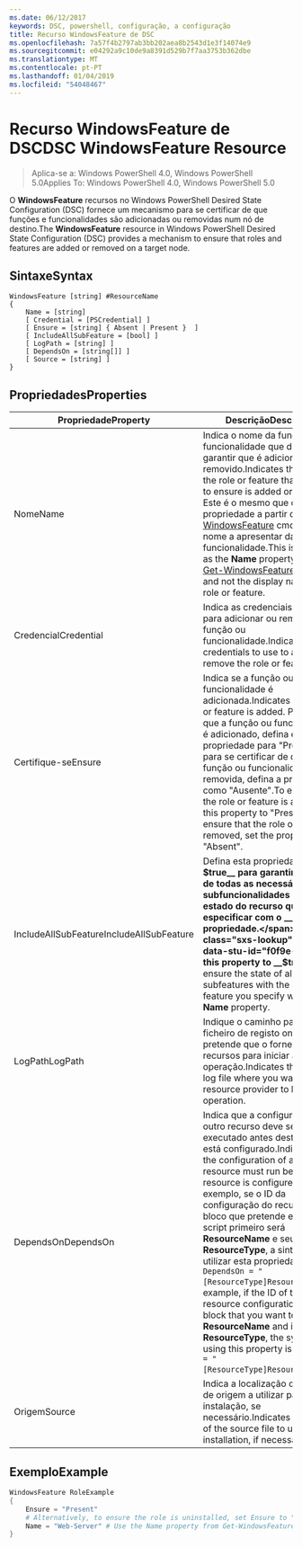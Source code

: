 ```yaml
---
ms.date: 06/12/2017
keywords: DSC, powershell, configuração, a configuração
title: Recurso WindowsFeature de DSC
ms.openlocfilehash: 7a57f4b2797ab3bb202aea8b2543d1e3f14074e9
ms.sourcegitcommit: e04292a9c10de9a8391d529b7f7aa3753b362dbe
ms.translationtype: MT
ms.contentlocale: pt-PT
ms.lasthandoff: 01/04/2019
ms.locfileid: "54048467"
---
```

# <a name="dsc-windowsfeature-resource"></a><span data-ttu-id="f0f9e-103">Recurso WindowsFeature de DSC</span><span class="sxs-lookup"><span data-stu-id="f0f9e-103">DSC WindowsFeature Resource</span></span>

> <span data-ttu-id="f0f9e-104">Aplica-se a: Windows PowerShell 4.0, Windows PowerShell 5.0</span><span class="sxs-lookup"><span data-stu-id="f0f9e-104">Applies To: Windows PowerShell 4.0, Windows PowerShell 5.0</span></span>

<span data-ttu-id="f0f9e-105">O **WindowsFeature** recursos no Windows PowerShell Desired State Configuration (DSC) fornece um mecanismo para se certificar de que funções e funcionalidades são adicionadas ou removidas num nó de destino.</span><span class="sxs-lookup"><span data-stu-id="f0f9e-105">The **WindowsFeature** resource in Windows PowerShell Desired State Configuration (DSC) provides a mechanism to ensure that roles and features are added or removed on a target node.</span></span>

## <a name="syntax"></a><span data-ttu-id="f0f9e-106">Sintaxe</span><span class="sxs-lookup"><span data-stu-id="f0f9e-106">Syntax</span></span>

```
WindowsFeature [string] #ResourceName
{
    Name = [string]
    [ Credential = [PSCredential] ]
    [ Ensure = [string] { Absent | Present }  ]
    [ IncludeAllSubFeature = [bool] ]
    [ LogPath = [string] ]
    [ DependsOn = [string[]] ]
    [ Source = [string] ]
}
```

## <a name="properties"></a><span data-ttu-id="f0f9e-107">Propriedades</span><span class="sxs-lookup"><span data-stu-id="f0f9e-107">Properties</span></span>

|  <span data-ttu-id="f0f9e-108">Propriedade</span><span class="sxs-lookup"><span data-stu-id="f0f9e-108">Property</span></span>  |  <span data-ttu-id="f0f9e-109">Descrição</span><span class="sxs-lookup"><span data-stu-id="f0f9e-109">Description</span></span>   |
|---|---|
| <span data-ttu-id="f0f9e-110">Nome</span><span class="sxs-lookup"><span data-stu-id="f0f9e-110">Name</span></span>| <span data-ttu-id="f0f9e-111">Indica o nome da função ou funcionalidade que deseja garantir que é adicionado ou removido.</span><span class="sxs-lookup"><span data-stu-id="f0f9e-111">Indicates the name of the role or feature that you want to ensure is added or removed.</span></span> <span data-ttu-id="f0f9e-112">Este é o mesmo que o __nome__ propriedade a partir do [Get-WindowsFeature](/powershell/module/servermanager/Get-WindowsFeature) cmdlet e não o nome a apresentar da função ou funcionalidade.</span><span class="sxs-lookup"><span data-stu-id="f0f9e-112">This is the same as the __Name__ property from the [Get-WindowsFeature](/powershell/module/servermanager/Get-WindowsFeature) cmdlet, and not the display name of the role or feature.</span></span>|
| <span data-ttu-id="f0f9e-113">Credencial</span><span class="sxs-lookup"><span data-stu-id="f0f9e-113">Credential</span></span>| <span data-ttu-id="f0f9e-114">Indica as credenciais a utilizar para adicionar ou remover a função ou funcionalidade.</span><span class="sxs-lookup"><span data-stu-id="f0f9e-114">Indicates the credentials to use to add or remove the role or feature.</span></span>|
| <span data-ttu-id="f0f9e-115">Certifique-se</span><span class="sxs-lookup"><span data-stu-id="f0f9e-115">Ensure</span></span>| <span data-ttu-id="f0f9e-116">Indica se a função ou funcionalidade é adicionada.</span><span class="sxs-lookup"><span data-stu-id="f0f9e-116">Indicates if the role or feature is added.</span></span> <span data-ttu-id="f0f9e-117">Para garantir que a função ou funcionalidade é adicionado, defina esta propriedade para "Presente" para se certificar de que a função ou funcionalidade for removida, defina a propriedade como "Ausente".</span><span class="sxs-lookup"><span data-stu-id="f0f9e-117">To ensure that the role or feature is added, set this property to "Present" To ensure that the role or feature is removed, set the property to "Absent".</span></span>|
| <span data-ttu-id="f0f9e-118">IncludeAllSubFeature</span><span class="sxs-lookup"><span data-stu-id="f0f9e-118">IncludeAllSubFeature</span></span>| <span data-ttu-id="f0f9e-119">Defina esta propriedade como __$true__ para garantir o estado de todas as necessárias subfuncionalidades com o estado do recurso que especificar com o __nome__ propriedade.</span><span class="sxs-lookup"><span data-stu-id="f0f9e-119">Set this property to __$true__ to ensure the state of all required subfeatures with the state of the feature you specify with the __Name__ property.</span></span>|
| <span data-ttu-id="f0f9e-120">LogPath</span><span class="sxs-lookup"><span data-stu-id="f0f9e-120">LogPath</span></span>| <span data-ttu-id="f0f9e-121">Indique o caminho para um ficheiro de registo onde pretende que o fornecedor de recursos para iniciar a operação.</span><span class="sxs-lookup"><span data-stu-id="f0f9e-121">Indicates the path to a log file where you want the resource provider to log the operation.</span></span>|
| <span data-ttu-id="f0f9e-122">DependsOn</span><span class="sxs-lookup"><span data-stu-id="f0f9e-122">DependsOn</span></span>| <span data-ttu-id="f0f9e-123">Indica que a configuração de outro recurso deve ser executado antes deste recurso está configurado.</span><span class="sxs-lookup"><span data-stu-id="f0f9e-123">Indicates that the configuration of another resource must run before this resource is configured.</span></span> <span data-ttu-id="f0f9e-124">Por exemplo, se o ID da configuração do recurso do bloco que pretende executar script primeiro será __ResourceName__ e seu tipo é __ResourceType__, a sintaxe para utilizar esta propriedade é `DependsOn = "[ResourceType]ResourceName"`.</span><span class="sxs-lookup"><span data-stu-id="f0f9e-124">For example, if the ID of the resource configuration script block that you want to run first is __ResourceName__ and its type is __ResourceType__, the syntax for using this property is `DependsOn = "[ResourceType]ResourceName"`.</span></span>|
| <span data-ttu-id="f0f9e-125">Origem</span><span class="sxs-lookup"><span data-stu-id="f0f9e-125">Source</span></span>| <span data-ttu-id="f0f9e-126">Indica a localização do ficheiro de origem a utilizar para instalação, se necessário.</span><span class="sxs-lookup"><span data-stu-id="f0f9e-126">Indicates the location of the source file to use for installation, if necessary.</span></span>|

## <a name="example"></a><span data-ttu-id="f0f9e-127">Exemplo</span><span class="sxs-lookup"><span data-stu-id="f0f9e-127">Example</span></span>
```powershell
WindowsFeature RoleExample
{
    Ensure = "Present"
    # Alternatively, to ensure the role is uninstalled, set Ensure to "Absent"
    Name = "Web-Server" # Use the Name property from Get-WindowsFeature
}
```